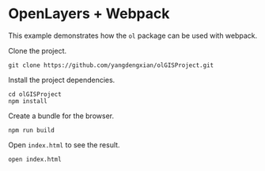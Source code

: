 # OpenLayers + Webpack

This example demonstrates how the `ol` package can be used with webpack.

Clone the project.

    git clone https://github.com/yangdengxian/olGISProject.git

Install the project dependencies.

    cd olGISProject
    npm install

Create a bundle for the browser.

    npm run build

Open `index.html` to see the result.

    open index.html
